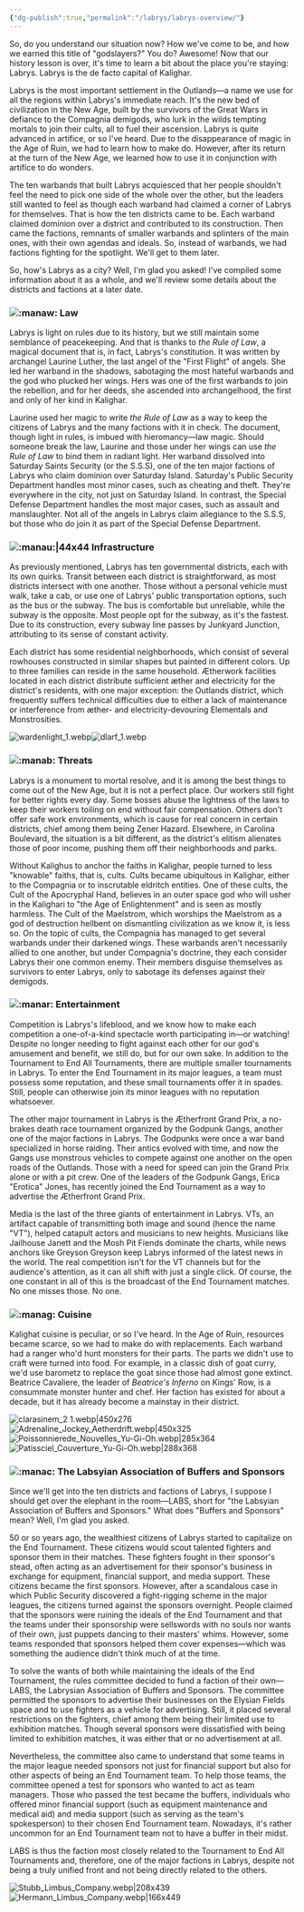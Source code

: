 ```yaml
---
{"dg-publish":true,"permalink":"/labrys/labrys-overview/"}
---
```



So, do you understand our situation now? How we've come to be, and how we earned this title of "godslayers?" You do? Awesome! Now that our history lesson is over, it's time to learn a bit about the place you're staying: Labrys. Labrys is the de facto capital of Kalighar. 

Labrys is the most important settlement in the Outlands—a name we use for all the regions within Labrys's immediate reach. It's the new bed of civilization in the New Age, built by the survivors of the Great Wars in defiance to the Compagnia demigods, who lurk in the wilds tempting mortals to join their cults, all to fuel their ascension. Labrys is quite advanced in artifice, or so I've heard. Due to the disappearance of magic in the Age of Ruin, we had to learn how to make do. However, after its return at the turn of the New Age, we learned how to use it in conjunction with artifice to do wonders. 

The ten warbands that built Labrys acquiesced that her people shouldn't feel the need to pick one side of the whole over the other, but the leaders still wanted to feel as though each warband had claimed a corner of Labrys for themselves. That is how the ten districts came to be. Each warband claimed dominion over a district and contributed to its construction. Then came the factions, remnants of smaller warbands and splinters of the main ones, with their own agendas and ideals. So, instead of warbands, we had factions fighting for the spotlight. We'll get to them later.

So, how's Labrys as a city? Well, I'm glad you asked! I've compiled some information about it as a whole, and we'll review some details about the districts and factions at a later date.

###  ![:manaw:](https://cdn.discordapp.com/emojis/1044628157405347882.webp?size=44) Law

Labrys is light on rules due to its history, but we still maintain some semblance of peacekeeping. And that is thanks to _the Rule of Law_, a magical document that is, in fact, Labrys's constitution. It was written by archangel Laurine Luther, the last angel of the "First Flight" of angels. She led her warband in the shadows, sabotaging the most hateful warbands and the god who plucked her wings. Hers was one of the first warbands to join the rebellion, and for her deeds, she ascended into archangelhood, the first and only of her kind in Kalighar. 

Laurine used her magic to write _the Rule of Law_ as a way to keep the citizens of Labrys and the many factions with it in check. The document, though light in rules, is imbued with hieromancy—law magic. Should someone break the law, Laurine and those under her wings can use _the Rule of Law_ to bind them in radiant light. Her warband dissolved into Saturday Saints Security (or the S.S.S), one of the ten major factions of Labrys who claim dominion over Saturday Island. Saturday's Public Security Department handles most minor cases, such as cheating and theft. They're everywhere in the city, not just on Saturday Island. In contrast, the Special Defense Department handles the most major cases, such as assault and manslaughter. Not all of the angels in Labrys claim allegiance to the S.S.S, but those who do join it as part of the Special Defense Department.

###  ![:manau:|44x44](https://cdn.discordapp.com/emojis/1044628170470592633.webp?size=44) Infrastructure

As previously mentioned, Labrys has ten governmental districts, each with its own quirks. Transit between each district is straightforward, as most districts intersect with one another. Those without a personal vehicle must walk, take a cab, or use one of Labrys' public transportation options, such as the bus or the subway. The bus is comfortable but unreliable, while the subway is the opposite. Most people opt for the subway, as it's the fastest. Due to its construction, every subway line passes by Junkyard Junction, attributing to its sense of constant activity.

Each district has some residential neighborhoods, which consist of several rowhouses constructed in similar shapes but painted in different colors. Up to three families can reside in the same household. Ætherwork facilities located in each district distribute sufficient æther and electricity for the district's residents, with one major exception: the Outlands district, which frequently suffers technical difficulties due to either a lack of maintenance or interference from æther- and electricity-devouring Elementals and Monstrosities.

![wardenlight_1.webp](/img/user/Content/Images/wardenlight_1.webp)![dlarf_1.webp](/img/user/Content/Images/dlarf_1.webp)

###  ![:manab:](https://cdn.discordapp.com/emojis/1044628208349351986.webp?size=44) Threats

Labrys is a monument to mortal resolve, and it is among the best things to come out of the New Age, but it is not a perfect place. Our workers still fight for better rights every day. Some bosses abuse the lightness of the laws to keep their workers toiling on end without fair compensation. Others don't offer safe work environments, which is cause for real concern in certain districts, chief among them being Zener Hazard. Elsewhere, in Carolina Boulevard, the situation is a bit different, as the district's elitism alienates those of poor income, pushing them off their neighborhoods and parks.

Without Kalighus to anchor the faiths in Kalighar, people turned to less "knowable" faiths, that is, cults. Cults became ubiquitous in Kalighar, either to the Compagnia or to inscrutable eldritch entities. One of these cults, the Cult of the Apocryphal Hand, believes in an outer space god who will usher in the Kalighari to "the Age of Enlightenment" and is seen as mostly harmless. The Cult of the Maelstrom, which worships the Maelstrom as a god of destruction hellbent on dismantling civilization as we know it, is less so. On the topic of cults, the Compagnia has managed to get several warbands under their darkened wings. These warbands aren't necessarily allied to one another, but under Compagnia's doctrine, they each consider Labrys their one common enemy. Their members disguise themselves as survivors to enter Labrys, only to sabotage its defenses against their demigods.

###  ![:manar:](https://cdn.discordapp.com/emojis/1044628230809858118.webp?size=44) Entertainment

Competition is Labrys's lifeblood, and we know how to make each competition a one-of-a-kind spectacle worth participating in—or watching! Despite no longer needing to fight against each other for our god's amusement and benefit, we still do, but for our own sake. In addition to the Tournament to End All Tournaments, there are multiple smaller tournaments in Labrys. To enter the End Tournament in its major leagues, a team must possess some reputation, and these small tournaments offer it in spades. Still, people can otherwise join its minor leagues with no reputation whatsoever.

The other major tournament in Labrys is the Ætherfront Grand Prix, a no-brakes death race tournament organized by the Godpunk Gangs, another one of the major factions in Labrys. The Godpunks were once a war band specialized in horse raiding. Their antics evolved with time, and now the Gangs use monstrous vehicles to compete against one another on the open roads of the Outlands. Those with a need for speed can join the Grand Prix alone or with a pit crew. One of the leaders of the Godpunk Gangs, Erica "Erotica" Jones, has recently joined the End Tournament as a way to advertise the Ætherfront Grand Prix.

Media is the last of the three giants of entertainment in Labrys. VTs, an artifact capable of transmitting both image and sound (hence the name "VT"), helped catapult actors and musicians to new heights. Musicians like Jailhouse Janett and the Mosh Pit Fiends dominate the charts, while news anchors like Greyson Greyson keep Labrys informed of the latest news in the world. The real competition isn't for the VT channels but for the audience's attention, as it can all shift with just a single click. Of course, the one constant in all of this is the broadcast of the End Tournament matches. No one misses those. No one.

###  ![:manag:](https://cdn.discordapp.com/emojis/1044628260442615828.webp?size=44) Cuisine

Kalighat cuisine is peculiar, or so I've heard. In the Age of Ruin, resources became scarce, so we had to make do with replacements. Each warband had a ranger who'd hunt monsters for their parts. The parts we didn't use to craft were turned into food. For example, in a classic dish of goat curry, we'd use barometz to replace the goat since those had almost gone extinct. Beatrice Cavaliere, the leader of _Beatrice's Inferno_ on Kings' Row, is a consummate monster hunter and chef. Her faction has existed for about a decade, but it has already become a mainstay in their district.

![clarasinem_2 1.webp|450x276](/img/user/Content/Images/clarasinem_2%201.webp) ![Adrenaline_Jockey_Aetherdrift.webp|450x325](/img/user/Content/Images/Adrenaline_Jockey_Aetherdrift.webp) 
 ![Poissonnierede_Nouvelles_Yu-Gi-Oh.webp|285x364](/img/user/Content/Images/Poissonnierede_Nouvelles_Yu-Gi-Oh.webp)  ![Patissciel_Couverture_Yu-Gi-Oh.webp|288x368](/img/user/Content/Images/Patissciel_Couverture_Yu-Gi-Oh.webp)

###  ![:manac:](https://cdn.discordapp.com/emojis/1388186847230034062.webp?size=44) The Labsyian Association of Buffers and Sponsors

Since we'll get into the ten districts and factions of Labrys, I suppose I should get over the elephant in the room—LABS, short for "the Labsyian Association of Buffers and Sponsors." What does "Buffers and Sponsors" mean? Well, I'm glad you asked.

50 or so years ago, the wealthiest citizens of Labrys started to capitalize on the End Tournament. These citizens would scout talented fighters and sponsor them in their matches. These fighters fought in their sponsor's stead, often acting as an advertisement for their sponsor's business in exchange for equipment, financial support, and media support. These citizens became the first sponsors. However, after a scandalous case in which Public Security discovered a fight-rigging scheme in the major leagues, the citizens turned against the sponsors overnight. People claimed that the sponsors were ruining the ideals of the End Tournament and that the teams under their sponsorship were sellswords with no souls nor wants of their own, just puppets dancing to their masters' whims. However, some teams responded that sponsors helped them cover expenses—which was something the audience didn't think much of at the time.

To solve the wants of both while maintaining the ideals of the End Tournament, the rules committee decided to fund a faction of their own—LABS, the Labrysian Association of Buffers and Sponsors. The committee permitted the sponsors to advertise their businesses on the Elysian Fields space and to use fighters as a vehicle for advertising. Still, it placed several restrictions on the fighters, chief among them being their limited use to exhibition matches. Though several sponsors were dissatisfied with being limited to exhibition matches, it was either that or no advertisement at all.

Nevertheless, the committee also came to understand that some teams in the major league needed sponsors not just for financial support but also for other aspects of being an End Tournament team. To help those teams, the committee opened a test for sponsors who wanted to act as team managers. Those who passed the test became the buffers, individuals who offered minor financial support (such as equipment maintenance and medical aid) and media support (such as serving as the team's spokesperson) to their chosen End Tournament team. Nowadays, it's rather uncommon for an End Tournament team not to have a buffer in their midst.

LABS is thus the faction most closely related to the Tournament to End All Tournaments and, therefore, one of the major factions in Labrys, despite not being a truly unified front and not being directly related to the others.

  ![Stubb_Limbus_Company.webp|208x439](/img/user/Content/Images/Stubb_Limbus_Company.webp) ![Hermann_Limbus_Company.webp|166x449](/img/user/Content/Images/Hermann_Limbus_Company.webp)